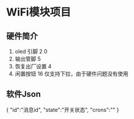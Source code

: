 # WiFi模块项目

## 硬件简介
1. oled 引脚 2 0
2. 输出管脚 5
3. 恢复出厂设置 4
4. 闲置按钮 16 仅支持下拉，由于硬件问题没有使用

## 软件Json
{
    "id":"消息id",
    "state":"开关状态",
    "crons":""
}